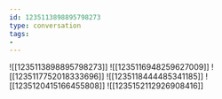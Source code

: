 ```yaml
---
id: 1235113898895798273
type: conversation
tags:
- 
---
```

![[1235113898895798273]]
![[1235116948259627009]]
![[1235117752018333696]]
![[1235118444485341185]]
![[1235120415166455808]]
![[1235152112926908416]]

